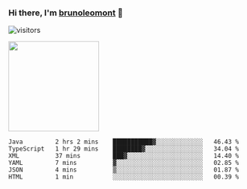 ### Hi there, I'm [brunoleomont](https://www.linkedin.com/in/brunoleomont/) 👋

![visitors](https://visitor-badge.glitch.me/badge?page_id=page.id)

<img height="180em" src="https://github-readme-stats.vercel.app/api?username=brunoleomont&show_icons=true&hide_border=true&&count_private=true&include_all_commits=true" />

<!--START_SECTION:waka-->

```text
Java         2 hrs 2 mins    ███████████▓░░░░░░░░░░░░░   46.43 %
TypeScript   1 hr 29 mins    ████████▓░░░░░░░░░░░░░░░░   34.04 %
XML          37 mins         ███▓░░░░░░░░░░░░░░░░░░░░░   14.40 %
YAML         7 mins          ▓░░░░░░░░░░░░░░░░░░░░░░░░   02.85 %
JSON         4 mins          ▒░░░░░░░░░░░░░░░░░░░░░░░░   01.87 %
HTML         1 min           ░░░░░░░░░░░░░░░░░░░░░░░░░   00.39 %
```

<!--END_SECTION:waka-->

<!--
**brunoleomont/brunoleomont** is a ✨ _special_ ✨ repository because its `README.md` (this file) appears on your GitHub profile.

Here are some ideas to get you started:

- 🔭 I’m currently working on ...
- 🌱 I’m currently learning ...
- 👯 I’m looking to collaborate on ...
- 🤔 I’m looking for help with ...
- 💬 Ask me about ...
- 📫 How to reach me: ...
- 😄 Pronouns: ...
- ⚡ Fun fact: ...
-->
